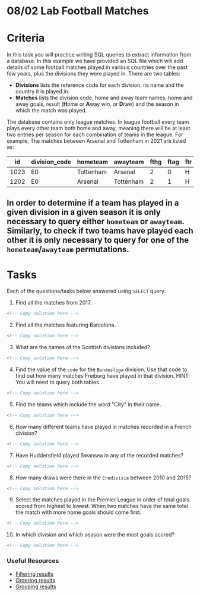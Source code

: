 # 08/02 Lab Football Matches

# Criteria 

In this task you will practice writing SQL queries to extract information from a database. In this example we have provided an SQL file which will add details of some football matches played in various countries over the past few years, plus the divisions they were played in. There are two tables:

- **Divisions** lists the reference code for each division, its name and the country it is played in.
- **Matches** lists the division code, home and away team names, home and away goals, result (**H**ome or **A**way win, or **D**raw) and the season in which the match was played.

The database contains only league matches. In league football every team plays every other team both home and away, meaning there will be at least two entries per season for each combination of teams in the league. For example, The matches between Arsenal and Tottenham in 2021 are listed as:

| id   | division_code | hometeam  | awayteam  | fthg | ftag | ftr | season |
|------|---------------|-----------|-----------|------|------|-----|--------|
| 1023 | E0            | Tottenham | Arsenal   | 2    | 0    | H   | 2021   |
| 1202 | E0            | Arsenal   | Tottenham | 2    | 1    | H   | 2021   |

In order to determine if a team has played in a given division in a given season it is only necessary to query **either** `hometeam` or `awayteam`. Similarly, to check if two teams have played each other it is only necessary to query for one of the `hometeam`/`awayteam` permutations.
---

# Tasks

Each of the questions/tasks below answered using `SELECT` query. 

1) Find all the matches from 2017.

```sql
<!-- Copy solution here -->


```

2) Find all the matches featuring Barcelona.

```sql
<!-- Copy solution here -->


```

3) What are the names of the Scottish divisions included?

```sql
<!-- Copy solution here -->


```

4) Find the value of the `code` for the `Bundesliga` division. Use that code to find out how many matches Freiburg have played in that division. HINT: You will need to query both tables

```sql
<!-- Copy solution here -->


```

5) Find the teams which include the word "City" in their name. 

```sql
<!-- Copy solution here -->


```

6) How many different teams have played in matches recorded in a French division?

```sql
<!-- Copy solution here -->


```

7) Have Huddersfield played Swansea in any of the recorded matches?

```sql
<!-- Copy solution here -->


```

8) How many draws were there in the `Eredivisie` between 2010 and 2015?

```sql
<!-- Copy solution here -->


```

9) Select the matches played in the Premier League in order of total goals scored from highest to lowest. When two matches have the same total the match with more home goals should come first.

```sql
<!-- Copy solution here -->


```

10) In which division and which season were the most goals scored?

```sql
<!-- Copy solution here -->


```

### Useful Resources

- [Filtering results](https://www.w3schools.com/sql/sql_where.asp)
- [Ordering results](https://www.w3schools.com/sql/sql_orderby.asp)
- [Grouping results](https://www.w3schools.com/sql/sql_groupby.asp)
